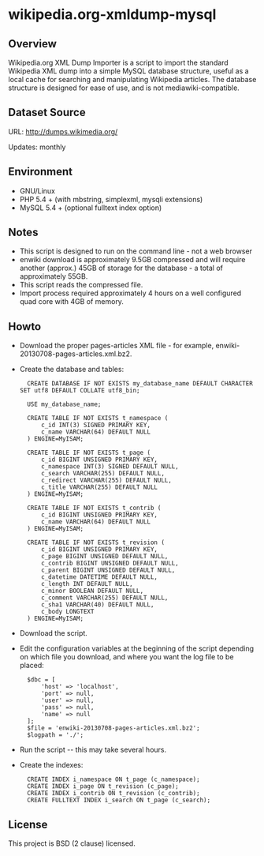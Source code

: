 wikipedia.org-xmldump-mysql
===========================

Overview
--------

Wikipedia.org XML Dump Importer is a script to import the standard Wikipedia XML dump into a simple MySQL database structure, useful as a local cache for searching and manipulating Wikipedia articles. The database structure is designed for ease of use, and is not mediawiki-compatible.

Dataset Source
--------------

URL: http://dumps.wikimedia.org/

Updates: monthly

Environment
-----------

* GNU/Linux
* PHP 5.4 + (with mbstring, simplexml, mysqli extensions)
* MySQL 5.4 + (optional fulltext index option)

Notes
-----

* This script is designed to run on the command line - not a web browser
* enwiki download is approximately 9.5GB compressed and will require another (approx.) 45GB of storage for the database - a total of approximately 55GB.
* This script reads the compressed file.
* Import process required approximately 4 hours on a well configured quad core with 4GB of memory. 

Howto
-----

* Download the proper pages-articles XML file - for example, enwiki-20130708-pages-articles.xml.bz2.
* Create the database and tables:

		CREATE DATABASE IF NOT EXISTS my_database_name DEFAULT CHARACTER SET utf8 DEFAULT COLLATE utf8_bin;
		
		USE my_database_name;
	
		CREATE TABLE IF NOT EXISTS t_namespace (
		    c_id INT(3) SIGNED PRIMARY KEY,
		    c_name VARCHAR(64) DEFAULT NULL
		) ENGINE=MyISAM;
	
		CREATE TABLE IF NOT EXISTS t_page (
		    c_id BIGINT UNSIGNED PRIMARY KEY,
		    c_namespace INT(3) SIGNED DEFAULT NULL,
		    c_search VARCHAR(255) DEFAULT NULL,
		    c_redirect VARCHAR(255) DEFAULT NULL,
		    c_title VARCHAR(255) DEFAULT NULL
		) ENGINE=MyISAM;
	
		CREATE TABLE IF NOT EXISTS t_contrib (
		    c_id BIGINT UNSIGNED PRIMARY KEY,
		    c_name VARCHAR(64) DEFAULT NULL
		) ENGINE=MyISAM;
		
		CREATE TABLE IF NOT EXISTS t_revision (
		    c_id BIGINT UNSIGNED PRIMARY KEY,
		    c_page BIGINT UNSIGNED DEFAULT NULL,
		    c_contrib BIGINT UNSIGNED DEFAULT NULL,
		    c_parent BIGINT UNSIGNED DEFAULT NULL,
		    c_datetime DATETIME DEFAULT NULL,
		    c_length INT DEFAULT NULL,
		    c_minor BOOLEAN DEFAULT NULL,
		    c_comment VARCHAR(255) DEFAULT NULL,
		    c_sha1 VARCHAR(40) DEFAULT NULL,
		    c_body LONGTEXT
		) ENGINE=MyISAM;

* Download the script.
* Edit the configuration variables at the beginning of the script depending on which file you download, and where you want the log file to be placed:

		$dbc = [
			'host' => 'localhost',
			'port' => null,
			'user' => null,
			'pass' => null,
			'name' => null
		];
		$file = 'enwiki-20130708-pages-articles.xml.bz2';
		$logpath = './';

* Run the script -- this may take several hours.
* Create the indexes:

		CREATE INDEX i_namespace ON t_page (c_namespace);
		CREATE INDEX i_page ON t_revision (c_page);
		CREATE INDEX i_contrib ON t_revision (c_contrib);
		CREATE FULLTEXT INDEX i_search ON t_page (c_search);

License
-------

This project is BSD (2 clause) licensed.
